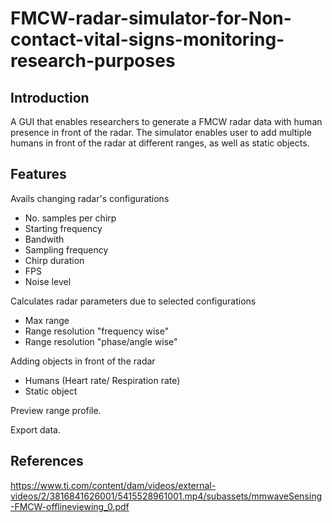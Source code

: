 # FMCW-radar-simulator-for-Non-contact-vital-signs-monitoring-research-purposes

## Introduction
A GUI that enables researchers to generate a FMCW radar data with human presence in front of the radar. The simulator enables user to add multiple humans in front of the radar at different ranges, as well as static objects.

## Features 
Avails changing radar's configurations
- No. samples per chirp
- Starting frequency
- Bandwith
- Sampling frequency
- Chirp duration
- FPS
- Noise level
  
Calculates radar parameters due to selected configurations
- Max range
- Range resolution "frequency wise"
- Range resolution "phase/angle wise"

Adding objects in front of the radar 
- Humans (Heart rate/ Respiration rate)
- Static object

Preview range profile.

Export data.

## References 
https://www.ti.com/content/dam/videos/external-videos/2/3816841626001/5415528961001.mp4/subassets/mmwaveSensing-FMCW-offlineviewing_0.pdf
